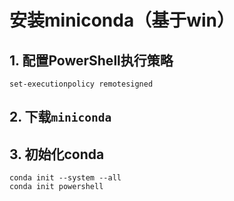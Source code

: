 # 安装miniconda（基于win）

## 1. 配置PowerShell执行策略

```shell
set-executionpolicy remotesigned
```

## 2. 下载`miniconda`

## 3. 初始化conda

```shell
conda init --system --all
conda init powershell
```

